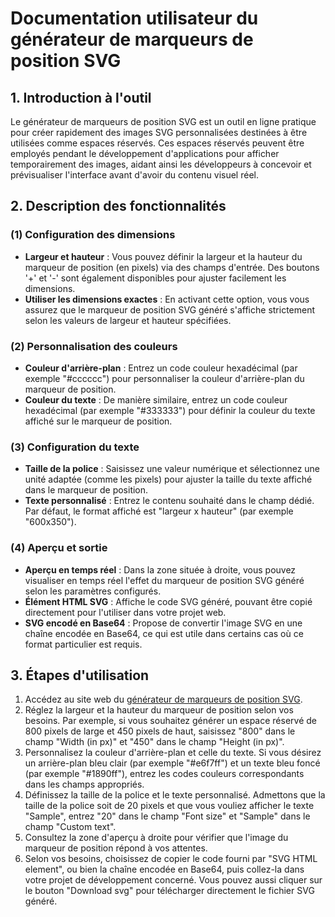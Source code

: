 # Documentation utilisateur du générateur de marqueurs de position SVG

## 1. Introduction à l'outil

Le générateur de marqueurs de position SVG est un outil en ligne pratique pour créer rapidement des images SVG personnalisées destinées à être utilisées comme espaces réservés. Ces espaces réservés peuvent être employés pendant le développement d'applications pour afficher temporairement des images, aidant ainsi les développeurs à concevoir et prévisualiser l'interface avant d'avoir du contenu visuel réel.

## 2. Description des fonctionnalités

### (1) **Configuration des dimensions**

* **Largeur et hauteur** : Vous pouvez définir la largeur et la hauteur du marqueur de position (en pixels) via des champs d'entrée. Des boutons '+' et '-' sont également disponibles pour ajuster facilement les dimensions.
* **Utiliser les dimensions exactes** : En activant cette option, vous vous assurez que le marqueur de position SVG généré s'affiche strictement selon les valeurs de largeur et hauteur spécifiées.

### (2) **Personnalisation des couleurs**

* **Couleur d'arrière-plan** : Entrez un code couleur hexadécimal (par exemple "#cccccc") pour personnaliser la couleur d'arrière-plan du marqueur de position.
* **Couleur du texte** : De manière similaire, entrez un code couleur hexadécimal (par exemple "#333333") pour définir la couleur du texte affiché sur le marqueur de position.

### (3) **Configuration du texte**

* **Taille de la police** : Saisissez une valeur numérique et sélectionnez une unité adaptée (comme les pixels) pour ajuster la taille du texte affiché dans le marqueur de position.
* **Texte personnalisé** : Entrez le contenu souhaité dans le champ dédié. Par défaut, le format affiché est "largeur x hauteur" (par exemple "600x350").

### (4) **Aperçu et sortie**

* **Aperçu en temps réel** : Dans la zone située à droite, vous pouvez visualiser en temps réel l'effet du marqueur de position SVG généré selon les paramètres configurés.
* **Élément HTML SVG** : Affiche le code SVG généré, pouvant être copié directement pour l'utiliser dans votre projet web.
* **SVG encodé en Base64** : Propose de convertir l'image SVG en une chaîne encodée en Base64, ce qui est utile dans certains cas où ce format particulier est requis.

## 3. Étapes d'utilisation

1. Accédez au site web du [générateur de marqueurs de position SVG](https://atoolio.com/svg-placeholder-generator).
2. Réglez la largeur et la hauteur du marqueur de position selon vos besoins. Par exemple, si vous souhaitez générer un espace réservé de 800 pixels de large et 450 pixels de haut, saisissez "800" dans le champ "Width (in px)" et "450" dans le champ "Height (in px)".
3. Personnalisez la couleur d'arrière-plan et celle du texte. Si vous désirez un arrière-plan bleu clair (par exemple "#e6f7ff") et un texte bleu foncé (par exemple "#1890ff"), entrez les codes couleurs correspondants dans les champs appropriés.
4. Définissez la taille de la police et le texte personnalisé. Admettons que la taille de la police soit de 20 pixels et que vous vouliez afficher le texte "Sample", entrez "20" dans le champ "Font size" et "Sample" dans le champ "Custom text".
5. Consultez la zone d'aperçu à droite pour vérifier que l'image du marqueur de position répond à vos attentes.
6. Selon vos besoins, choisissez de copier le code fourni par "SVG HTML element", ou bien la chaîne encodée en Base64, puis collez-la dans votre projet de développement concerné. Vous pouvez aussi cliquer sur le bouton "Download svg" pour télécharger directement le fichier SVG généré.